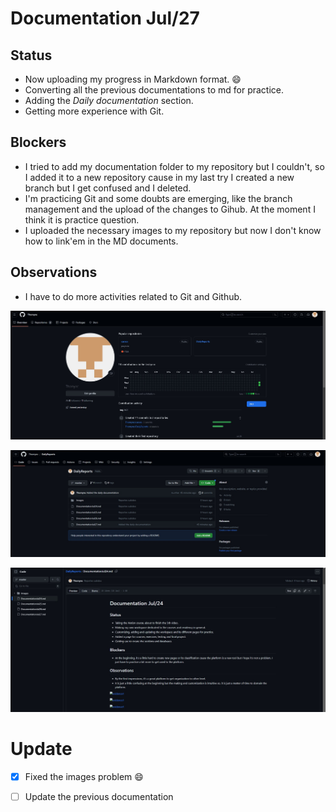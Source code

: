 # Documentation Jul/27

## Status

* Now uploading my progress in Markdown format. :smile:
* Converting all the previous documentations to md for practice.
* Adding the *Daily documentation* section.
* Getting more experience with Git.

## Blockers 

* I tried to add my documentation folder to my repository but I couldn't, so I added it to a new repository cause in my last try I created a new branch but I get confused and I deleted.
* I'm practicing Git and some doubts are emerging, like the branch management and the upload of the changes to Gihub. At the moment I think it is practice question.
* I uploaded the necessary images to my repository but now I don't know how to link'em in the MD documents.

## Observations

* I have to do more activities related to Git and Github.


![evidence1](Images\Jul271.jpg "Repositorios creados momentáneamente")

![evidence1](Images\Jul272.jpg "Repositorio de documentación")

![evidence1](Images\Jul273.jpg "Error al añadir imágenes con la plataforma")

# Update

* [x] Fixed the images problem 😄

* [ ] Update the previous documentation